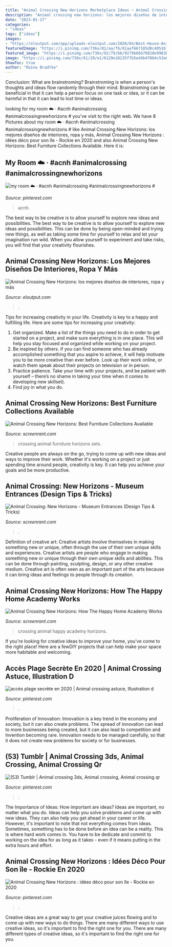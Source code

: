 ```yaml
---
title: "Animal Crossing New Horizons Marketplace Ideas ~ Animal Crossing New Horizons: How The Happy Home Academy Works"
description: "Animal crossing new horizons: los mejores diseños de interiores, ropa y más"
date: "2023-01-17"
categories:
- "ideas"
tags: ["ideas"]
images:
- "https://eloutput.com/app/uploads-eloutput.com/2020/04/Best-House-Animal-Crossing-930x487.jpg"
featuredImage: "https://i.pinimg.com/736x/81/aa/f6/81aaf667185d8c4051b70b9daf41cb5d.jpg"
featured_image: "https://i.pinimg.com/736x/92/79/b6/9279b66b70820e9983b30618408b2ca3.jpg"
image: "https://i.pinimg.com/736x/61/29/e1/6129e18235f7b5ed4b47884c53a059cc.jpg"
ShowToc: true
author: "Raina Bradtke"
---
```



Conclusion:
What are brainstroming? Brainstroming is when a person's thoughts and ideas flow randomly through their mind. Brainstroming can be beneficial in that it can help a person focus on one task or idea, or it can be harmful in that it can lead to lost time or ideas.

	

		
looking for my room ☁️ ‧ #acnh #animalcrossing #animalcrossingnewhorizons # you've visit to the right web. We have 8 Pictures about my room ☁️ ‧ #acnh #animalcrossing #animalcrossingnewhorizons # like Animal Crossing New Horizons: los mejores diseños de interiores, ropa y más, Animal Crossing New Horizons : idées déco pour son île - Rockie en 2020 and also Animal Crossing New Horizons: Best Furniture Collections Available. Here it is:
		
    
## My Room ☁️ ‧ #acnh #animalcrossing #animalcrossingnewhorizons #

<img loading=lazy src="https://i.pinimg.com/736x/92/79/b6/9279b66b70820e9983b30618408b2ca3.jpg" onerror="this.onerror=null;this.src='https://tse1.mm.bing.net/th?id=OIP.vfXHlr17ZcMQhvNrB6F0vwHaEK&amp;pid=15.1';" alt="my room ☁️ ‧ #acnh #animalcrossing #animalcrossingnewhorizons #">

_Source: pinterest.com_

>acnh. 

	

The best way to be creative is to allow yourself to explore new ideas and possibilities.
The best way to be creative is to allow yourself to explore new ideas and possibilities. This can be done by being open-minded and trying new things, as well as taking some time for yourself to relax and let your imagination run wild. When you allow yourself to experiment and take risks, you will find that your creativity flourishes.

    
## Animal Crossing New Horizons: Los Mejores Diseños De Interiores, Ropa Y Más

<img loading=lazy src="https://eloutput.com/app/uploads-eloutput.com/2020/04/Best-House-Animal-Crossing-930x487.jpg" onerror="this.onerror=null;this.src='https://tse2.mm.bing.net/th?id=OIP.y9M9pEkGb_E3j-ON9vjzLgHaD4&amp;pid=15.1';" alt="Animal Crossing New Horizons: los mejores diseños de interiores, ropa y más">

_Source: eloutput.com_

>. 

	

Tips for increasing creativity in your life.
Creativity is key to a happy and fulfilling life. Here are some tips for increasing your creativity: 
1. Get organized. Make a list of the things you need to do in order to get started on a project, and make sure everything is in one place. This will help you stay focused and organized while working on your project. 
2. Be inspired by others. if you can find someone who has already accomplished something that you aspire to achieve, it will help motivate you to be more creative than ever before. Look up their work online, or watch them speak about their projects on television or in person. 
3. Practice patience. Take your time with your projects, and be patient with yourself – there’s no shame in taking your time when it comes to developing new skillset). 
4. Find joy in what you do.

    
## Animal Crossing New Horizons: Best Furniture Collections Available

<img loading=lazy src="https://static1.srcdn.com/wordpress/wp-content/uploads/2020/08/animal-crossing-furniture-set-1.jpg" onerror="this.onerror=null;this.src='https://tse3.mm.bing.net/th?id=OIP.quGoGaOe6K5QGaROC5AyYwHaDt&amp;pid=15.1';" alt="Animal Crossing New Horizons: Best Furniture Collections Available">

_Source: screenrant.com_

>crossing animal furniture horizons sets. 

	

Creative people are always on the go, trying to come up with new ideas and ways to improve their work. Whether it's working on a project or just spending time around people, creativity is key. It can help you achieve your goals and be more productive.

    
## Animal Crossing: New Horizons - Museum Entrances (Design Tips &amp; Tricks)

<img loading=lazy src="https://static3.srcdn.com/wordpress/wp-content/uploads/2020/05/Animal-Crossing-New-Horizons-Museum-Entrance.jpg" onerror="this.onerror=null;this.src='https://tse1.mm.bing.net/th?id=OIP.I8tWuH-maNO9ktsAjkFvKQHaDt&amp;pid=15.1';" alt="Animal Crossing: New Horizons - Museum Entrances (Design Tips &amp; Tricks)">

_Source: screenrant.com_

>. 

	

Definition of creative art: Creative artists involve themselves in making something new or unique, often through the use of their own unique skills and experiences.
Creative artists are people who engage in making something new or unique through their own unique skills and abilities. This can be done through painting, sculpting, design, or any other creative medium. Creative art is often seen as an important part of the arts because it can bring ideas and feelings to people through its creation.

    
## Animal Crossing New Horizons: How The Happy Home Academy Works

<img loading=lazy src="https://static2.srcdn.com/wordpress/wp-content/uploads/2020/08/animal-crossing-happy-home-academy-1.jpg" onerror="this.onerror=null;this.src='https://tse1.mm.bing.net/th?id=OIP.ALWAvR-irpC91Snw2f1TcQHaDt&amp;pid=15.1';" alt="Animal Crossing New Horizons: How The Happy Home Academy Works">

_Source: screenrant.com_

>crossing animal happy academy horizons. 

	

If you're looking for creative ideas to improve your home, you've come to the right place! Here are a fewDIY projects that can help make your space more habitable and welcoming.

    
## Accès Plage Secrète En 2020 | Animal Crossing Astuce, Illustration D

<img loading=lazy src="https://i.pinimg.com/736x/ba/92/b2/ba92b2ba928dc291edbdadecba5074f1.jpg" onerror="this.onerror=null;this.src='https://tse1.mm.bing.net/th?id=OIP.MNkuU6F-J76i0V83YdbpeQHaEJ&amp;pid=15.1';" alt="accès plage secrète en 2020 | Animal crossing astuce, Illustration d">

_Source: pinterest.com_

>. 

	

Proliferation of Innovation:
Innovation is a key trend in the economy and society, but it can also create problems. The spread of innovation can lead to more businesses being created, but it can also lead to competition and Invention becoming rare. Innovation needs to be managed carefully, so that it does not create new problems for society or for businesses.

    
## (53) Tumblr | Animal Crossing 3ds, Animal Crossing, Animal Crossing Qr

<img loading=lazy src="https://i.pinimg.com/736x/61/29/e1/6129e18235f7b5ed4b47884c53a059cc.jpg" onerror="this.onerror=null;this.src='https://tse4.mm.bing.net/th?id=OIP.kWccP_w0cPH_P8OlSwLU2wHaEK&amp;pid=15.1';" alt="(53) Tumblr | Animal crossing 3ds, Animal crossing, Animal crossing qr">

_Source: pinterest.com_

>. 

	

The Importance of Ideas: How important are ideas?
Ideas are important, no matter what you do. Ideas can help you solve problems and come up with new ideas. They can also help you get ahead in your career or life.
However, it's important to note that not everything comes from ideas. Sometimes, something has to be done before an idea can be a reality. This is where hard work comes in. You have to be dedicate and commit to working on the idea for as long as it takes - even if it means putting in the extra hours and effort.

    
## Animal Crossing New Horizons : Idées Déco Pour Son île - Rockie En 2020

<img loading=lazy src="https://i.pinimg.com/736x/81/aa/f6/81aaf667185d8c4051b70b9daf41cb5d.jpg" onerror="this.onerror=null;this.src='https://tse2.mm.bing.net/th?id=OIP.zgYox1FpVUL67DuP_iVb4AHaEG&amp;pid=15.1';" alt="Animal Crossing New Horizons : idées déco pour son île - Rockie en 2020">

_Source: pinterest.com_

>. 

	

Creative ideas are a great way to get your creative juices flowing and to come up with new ways to do things. There are many different ways to use creative ideas, so it's important to find the right one for you. There are many different types of creative ideas, so it's important to find the right one for you.

